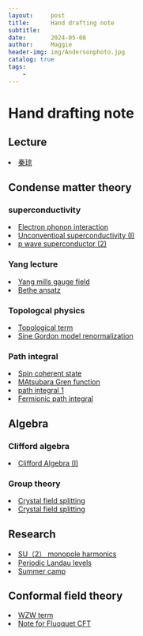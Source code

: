 ```yaml
---
layout:     post
title:      Hand drafting note 
subtitle:   
date:       2024-05-08
author:     Maggie
header-img: img/Andersonphoto.jpg
catalog: true
tags:
    - 
---
```





# Hand drafting note 

## Lecture 
<li>
<a href="https://maggiexheuw.github.io/pdf/qinqiong.pdf.pdf">
秦琼
</a></li>


##  Condense matter theory 

###  superconductivity
<li>
<a href="https://maggiexheuw.github.io/pdf2/electron.pdf">
Electron phonon interaction
</a></li>


<li>
<a href="https://maggiexheuw.github.io/pdf/unconventional.pdf">
Unconventioal superconductivity (I)
</a></li>

<li>
<a href="https://maggiexheuw.github.io/pdf2/p wave.pdf">
p wave superconductor (2)
</a></li>


### Yang lecture 


<li>
<a href="https://maggiexheuw.github.io/Group/symmetry.pdf">
Yang mills gauge field  
</a></li>

<li>
<a href="https://maggiexheuw.github.io/Conformal/bethe.pdf">
Bethe ansatz 
</a></li>





### Topologcal physics


<li>
<a href="https://maggiexheuw.github.io/Group/topological.pdf">
Topological term
</a></li>


<li>
<a href="https://maggiexheuw.github.io/Conformal/sinegordon.pdf">
Sine Gordon model renormalization 
</a></li>

### Path integral

<li>
<a href="https://maggiexheuw.github.io/pdf/coherent state.pdf">
Spin coherent state
</a></li>


<li>
<a href="https://maggiexheuw.github.io/Group/green.pdf">
MAtsubara Gren function 
</a></li>

<li>
<a href="https://maggiexheuw.github.io/pdf2/path integral.pdf">
path integral 1
</a></li>


<li>
<a href="https://maggiexheuw.github.io/Group/path2.pdf">
Fermionic path integral 
</a></li>


## Algebra 

### Clifford algebra


<li>
<a href="https://maggiexheuw.github.io/pdf/clifford.pdf.pdf">
Clifford Algebra (I)
</a></li>


### Group theory

<li>
<a href="https://maggiexheuw.github.io/Group/crystal.pdf">
Crystal field splitting
</a></li>

<li>
<a href="https://maggiexheuw.github.io/Group/crystal field.pdf">
Crystal field splitting 
</a></li>



## Research


<li>
<a href="https://maggiexheuw.github.io/Group/su(2) harmonics.pdf">
SU（2） monopole harmonics 
</a></li>


<li>
<a href="https://maggiexheuw.github.io/Group/peridoic landaulevel.pdf">
Periodic Landau levels
</a></li>


<li>
<a href="https://maggiexheuw.github.io/Conformal/sumer camp.pdf">
Summer camp
</a></li>

## Conformal field theory 


<li>
<a href="https://maggiexheuw.github.io/Conformal/wzwmodel.pdf">
WZW term 
</a></li>

<li>
<a href="https://maggiexheuw.github.io/Conformal/Note for Floquet CFT.pdf">
Note for Fluoquet CFT
</a></li>
